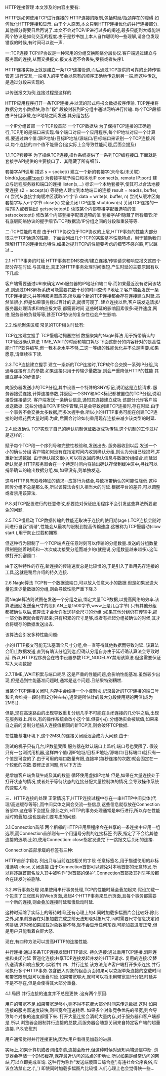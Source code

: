 HTTP连接管理
本文涉及的内容主要有:

HTTP是如何使用TCP进行连接的
HTTP连接的限制,包括时延/瓶颈存在的障碍
如何优化HTTP连接和显示.
由于个人原因,本文只到HTTP连接优化的并行连接部分.其他部分得要日后再说了.本文不会对TCP/IP进行过多的阐述,最多只能到大概能讲两个协议是如何交互的程度.由于是抄书加上本人自作聪明的一些理解,请各位发现错误的时候,有时间可以说一声.

一:TCP连接
TCP/IP协议是一种常用的分组交换网络分层协议.客户端通过建立与服务器的连接,从而交换报文.报文永远不会丢失,受损或者失序1.

HTTP连接实际上就是建立一条TCP连接管道,而后通过TCP提供的可靠的比特传输管道 进行交互,一端填入的字节会以原有的顺序正确地传送到另一端.而这种传送,是通过分段来实现的.

以传送报文为例,连接过程是这样的:

HTTP应用程序打开一条TCP连接,并以流的形式将报文数据按序传输.
TCP连接将数据分为小数据块,称作"段"
段被封装到IP分组中通过网络进行传输.
每个TCP段都由IP分组承载,在IP地址之间发送.其分组包括:

一个IP分组首部
一个TCP段首部
一个TCP数据块
为了保持TCP连接的正确运行,TCP用的是端口来实现.每个端口对应一个应用程序,每个IP地址对应一个计算机.要通过四个值:源IP地址/目标IP地址/源端口/目标端口来识别一个TCP连接.所以,每个连接的四个值不能重合(这实际上会导致性能问题,后面会提及)

1.1.TCP套接字
为了操纵TCP连接,操作系统提供了一系列TCP编程接口.下面就是套接字API提供的主要接口了．其隐藏了所有细节．

套接字API调用	描述
s = socket(<parameters>)	建立一个新的套接字(未命名/未关联)
bind(s,<localIP:port>)	为套接字赋予端口和本地IP
connect(s, remote IP:port)	建立与远程服务器和端口的连接
listen(s,...)	标识一个本地套接字,使其可以合法地接受连接
s2 = accept(s)	等待他人建立到本地端口的连接
result = read(s, buffer, n)	尝试从套接字向缓冲区读取n个字节
data = write(s, buffer, n)	尝试从缓冲区向套接字写入n个字节
close(s)	完全关闭TCP连接
shutdown(s)	关闭TCP连接的一端(输入或者输出)
getsocketopt()	读取某个内部套接字配置选项的值
setsocketopt()	修改某个内部套接字配置选项的值
套接字API隐藏了所有细节:所有底层网络协议的握手细节/TCP数据流/IP分组之间的分段和重装等等.

二:TCP性能的考虑
由于HTTP协议位于TCP协议的上层,HTTP事务的性能大部分取决于TCP通道的性能．下面会列出几个TCP的某些基本性能特点，用于辅助我们理解HTTP的连接优化特性.如果对提升TCP的性能要考虑的细节不感兴趣,可以跳过...

2.1.HTTP事务的时延
HTTP事务在DNS查询/建立连接/传输请求和响应报文这四个部分存在时延.与其相比,真正的HTTP事务处理时间很短.产生时延的主要原因有以下几点:

客户端需要通过URI来确定Web服务器的IP地址和端口号.而如果最近没有访问该站点,则通过DNS解析系统可能需要花数十秒的时间查询IP地址.2
客户端会发送一条TCP连接请求,并等待服务器应答.所以每个新的TCP连接都会存在连接建立时延.虽然值很小,但是如果事务数以百计的话,就很可观了.
建立连接以后,客户端发送请求/服务器处理请求和响应报文等,都需要时间
这些时延的影响因素很多:硬件速度,网络,服务器的负载等等,甚至TCP协议的复杂性也会产生影响.

2.2.性能聚焦区域
常见的TCP相关时延有:

TCP连接建立握手
TCP慢启动拥塞控制
数据聚集的Nagle算法
用于捎带确认的TCP延迟确认算法
TIME_WAIT的时延和端口耗尽
下面这部分的内容针对的是高性能HTTP软件编写,但一我本身水平不够,二这一等级的性能优化并不总是需要.如果愿意,请继续往下读.

2.3.TCP连接建立握手
建立一条新的TCP连接时,TCP软件会交换一系列IP分组,沟通与连接有关的参数.如果连接只用于传输少量数据,则会严重降低HTTP的性能.其建立握手的步骤是:

向服务器发送小的TCP分组,其中设置一个特殊的SNY标记,说明这是连接请求.
服务器接受连接,计算连接参数,并返回一个SNY和ACK标记都被置位的TCP分组,说明接受连接请求.
客户端发送一条确认信息,通知其连接建立成功.该部分允许客户端发送数据.
这些分组由TCP/IP软件管理,只是会导致创建TCP连接时,存在时延.由于一个事务不会交换太多数据,而多次握手会.所以小的HTTP事务可能在创建TCP连接的时候花费大量时间.为此,后面会讨论如何重用现存连接来减少该类型的时延.

2.4.延迟确认
TCP实现了自己的确认机制保证数据成功传输.这个机制的工作过程是这样的:

赋予每个TCP段一个序列号和完整性校验和,发送出去.
服务器收到以后,发送一个小的确认分组
客户端如何没有在指定时间内收到确认分组,则认为分组已经损坏,并重新发送数据.
由于确认报文很小,可以将返回的确认信息与数据分组结合.而延迟确认就是:HTTP服务器会在一个特定时间内将输出确认存储到缓冲区中,寻找可以捎带确认的输出数据分组.如;如果没有,则单独发送.

这与HTTP具有双峰特征的请求--应答行为结合,导致捎带确认的可能性降低.这种回传分组不总是那么多,所以该算法会引入相当大的时延.根据平台的差异,可以调整或者禁用该算法.

P.S.对TCP配置进行的任意修改,都要绝对保证应用程序不会引发这些算法所要避免的问题.

2.5.TCP慢启动
TCP数据传输的性能还取决于连接的使用期(age ).TCP连接会随时间进行自我"调谐",性能会从最初的限制到提高传输速度.这被称为TCP慢启动(slow start ),用于防止过载和拥塞.

但这种行为限制了一个TCP端点在任意时刻可以传输的分组数量.发送的分组数量限制是随着时间和一次次成功接受分组而减少的(就是说,分组数量越来越多).这叫做打开拥塞窗口.

由于这种特性的存在,新连接的传输速度总是比较慢的,于是引入了重用先存连接的工具,这就是稍后介绍的持久连接.

2.6.Nagle算法
TCP有一个数据流端口,可以放入任意大小的数据.但是如果发送大量包含少量数据的分组,则会导致性能严重下降.3

而Negle算法则试图在发送一个分组之前,绑定大量TCP数据,以提高网络的效率.该算法鼓励发送全尺寸的段(LAN上是1500字节,www上是几百字节).只有其他分组都被确认以后,该算法才会允许发送非全尺寸的分组 ;如果其他分组仍在传输中,那一部分数据就会缓存起来;只有积累的尺寸足够,或者有挂起分组被确认的时候,其才会将缓存的数据发送出去.

该算法会引发多种性能问题:

小的HTTP报文可能无法塞满全尺寸分组,会一直等待其他数据而导致时延.
该算法会阻止数据发送,直到有确认分组到达;但确认分组自身由于延迟确认算法会导致时延.
所以,HTTP程序员会在栈中设置参数TCP_NODELAY禁用该算法.但这需要保证写入大块数据!

2.7.TIME_WAIT积累与端口耗尽
这是严重的性能问题,会影响性能基准.虽然较少出现,但是遇到性能基准问题时,通常是这个问题.且结果特别糟糕.

当某个TCP连接关闭时,内存中会维持一个小控制块,记录最近的TCP连接的端口号和IP,会维持一段时间(2分钟左右),通常是所估计的最大分段使用期的两倍(成为2MSL).

但是,现在高速路由的出现导致重复分组几乎不可能在关闭连接的几分钟之后,出现在服务器上.所以,有的操作系统会改小这个值.但要小心:分组确实会被赋值,如果来自之前的复制分组插入连接值相同的新TCP流,则会破坏TCP数据.

在性能基准环境下,这个2MSL的连接关闭延迟会成为大问题.由于:

测试的机子只有几台,IP数量受限
服务器在默认端口上监听,端口号也受限了.
假设只有一台测试用机器,这样四个值(源IP地址/目标IP地址/源端口/目标端口)就只有一个值是可变的了.由于可用的端口数量有限,连接率(每秒连接的次数)就会固定在一个较低的次数.要修正该问题,有以下方法:

是增加客户端负载生成及其的数量
循环使用虚拟IP地址
但是,如果在大量连接处于打开状态的情况,或者处于等待状态的连接分配大量控制块的情况,会导致操作系统的速度大降.

三、HTTP连接的处理
正常情况下,HTTP连接过程中存在一串HTTP中间实体(代理/高速缓存等等),而中间实体之间会交流一些信息,这些信息就存放在Connection首部中.这在等下会提及;除此之外,HTTP的事务处理通常是串行进行,所以存在性能延时的叠加.这也是我们要考虑的问题.

3.1.Connection首部
两个相邻的HTTP应用层程序会在共享的一条连接中应用一组选项,而Connection首部则有一个用逗号分割的连接标签 列表,指定了不会给其他连接的选项.比如,使用Connection: close指定发送完下一跳报文后关闭的连接.

Connection首部承载的标签有三种:

HTTP首部字段名.列出只与当前连接相关的字段
任意标签名,用于描述使用的非标准选项
close,关闭连接
由于Connection首部可以避免对本地首部的无意转发,所以将逐跳首部名放入其中被称作"对首部的保护".Connection首部及其列举字段都会在转发时被删除.

3.2.串行事务处理
如果使用串行事务处理,TCP的性能时延会叠加起来.假设加载一个包含了三张图片的Web页面,发起4个HTTP事务来显示页面,且每个事务都需要一个新的连接,则会叠加连接时延和慢启动时延.

这种时延除了实际上的等待时间,还有心理上的4.同时加载多幅图片会比较好.除此之外,如果浏览器在对象加载完成之前无法知晓对象尺寸,同时需要尺寸信息决定如何排版.这时候如果加载对象数量不够,就不会显示任何东西.可能加载进度正常,但是用户只能看着白屏大怒.

现在,有四种方法可以提高HTTP的连接性能.

并行连接:通过多条TCP连接发起HTTP请求.
持久连接:通过重用TCP连接,消除连接和关闭时延
管道化连接:共享TCP连接发起并发的HTTP请求.
复用的连接:交替传送请求和响应报文.(实验中)
四、并行连接
该方法允许客户端打开多条连接,并行地执行多个HTTP事务.包含嵌入对象的组合页面如果可以克服单条连接的空载时间和带宽限制,就可以重叠时延.如果带宽够大,就可可以将未用带宽进行分配.时延并不是不存在,但是会使得其大部分重叠.

4.1.局限
并行连接的速度并不总是更快 .这有两个原因:

用户的带宽不足.如果带宽足够小,则不得不花费大部分时间来传送数据.这时 如果连接的服务器速度较快,则带宽会迅速耗尽.
如果多个对象竞争优先的带宽,则会导致每个对象的速度都慢下来.
打开大量连接会消耗大量内存,对于服务器和客户端都是.所以,浏览器会限制并行连接的总数,而服务器会随意关闭来自特定客户端的超量连接.
P.S.安慰剂

用户通常觉得并行连接更快,因为:用户看得见加载的进展.

实际上,如果计算机或者网络崩溃,连接会断开,但这种时候对通知两端通信中断. 
浏览器会存储一个DNS缓存,保存最近访问的站点的IP地址.所以如果是经常访问的网站,可以立即完成查询. 
这种行为称作"发送端傻窗口综合症",有违社会公序良俗,应该立法禁止之.('_') 
即使同时加载多幅图片比较慢,人们心理上也会觉得快一些... 